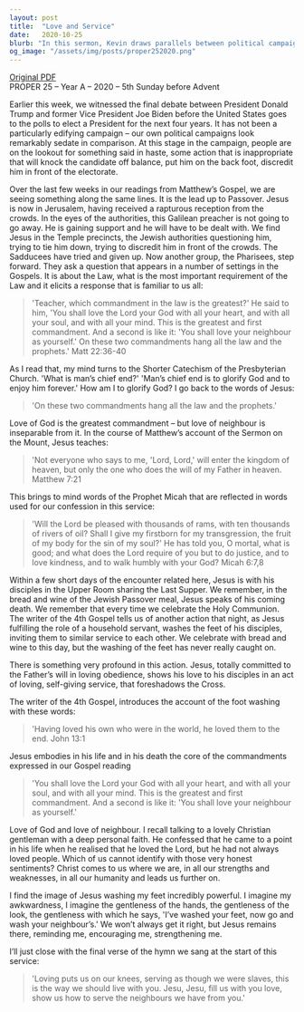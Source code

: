 ```yaml
---
layout: post
title:  "Love and Service"
date:   2020-10-25
blurb: "In this sermon, Kevin draws parallels between political campaigns and the challenges Jesus faced from authorities. He emphasizes the greatest commandments: to love God and love our neighbor, as reflected in Jesus' teachings and actions. The sermon concludes with a call to embody these commandments through loving, self-giving service, inspired by Jesus washing the disciples' feet."
og_image: "/assets/img/posts/proper252020.png"
---
```

[Original PDF](/assets/pdf/proper252020.pdf)    
PROPER 25 – Year A – 2020 – 5th Sunday before Advent

Earlier this week, we witnessed the final debate between President Donald Trump and former Vice President Joe Biden before the United States goes to the polls to elect a President for the next four years. It has not been a particularly edifying campaign – our own political campaigns look remarkably sedate in comparison. At this stage in the campaign, people are on the lookout for something said in haste, some action that is inappropriate that will knock the candidate off balance, put him on the back foot, discredit him in front of the electorate.

Over the last few weeks in our readings from Matthew’s Gospel, we are seeing something along the same lines. It is the lead up to Passover. Jesus is now in Jerusalem, having received a rapturous reception from the crowds. In the eyes of the authorities, this Galilean preacher is not going to go away. He is gaining support and he will have to be dealt with. We find Jesus in the Temple precincts, the Jewish authorities questioning him, trying to tie him down, trying to discredit him in front of the crowds. The Sadducees have tried and given up. Now another group, the Pharisees, step forward. They ask a question that appears in a number of settings in the Gospels. It is about the Law, what is the most important requirement of the Law and it elicits a response that is familiar to us all:

> 'Teacher, which commandment in the law is the greatest?' He said to him, 'You shall love the Lord your God with all your heart, and with all your soul, and with all your mind. This is the greatest and first commandment. And a second is like it: 'You shall love your neighbour as yourself.' On these two commandments hang all the law and the prophets.' Matt 22:36-40

As I read that, my mind turns to the Shorter Catechism of the Presbyterian Church. 'What is man’s chief end?' 'Man’s chief end is to glorify God and to enjoy him forever.' How am I to glorify God? I go back to the words of Jesus:

> 'On these two commandments hang all the law and the prophets.'

Love of God is the greatest commandment – but love of neighbour is inseparable from it. In the course of Matthew’s account of the Sermon on the Mount, Jesus teaches:

> 'Not everyone who says to me, 'Lord, Lord,' will enter the kingdom of heaven, but only the one who does the will of my Father in heaven. Matthew 7:21

This brings to mind words of the Prophet Micah that are reflected in words used for our confession in this service:

> 'Will the Lord be pleased with thousands of rams, with ten thousands of rivers of oil? Shall I give my firstborn for my transgression, the fruit of my body for the sin of my soul?' He has told you, O mortal, what is good; and what does the Lord require of you but to do justice, and to love kindness, and to walk humbly with your God? Micah 6:7,8

Within a few short days of the encounter related here, Jesus is with his disciples in the Upper Room sharing the Last Supper. We remember, in the bread and wine of the Jewish Passover meal, Jesus speaks of his coming death. We remember that every time we celebrate the Holy Communion. The writer of the 4th Gospel tells us of another action that night, as Jesus fulfilling the role of a household servant, washes the feet of his disciples, inviting them to similar service to each other. We celebrate with bread and wine to this day, but the washing of the feet has never really caught on.

There is something very profound in this action. Jesus, totally committed to the Father’s will in loving obedience, shows his love to his disciples in an act of loving, self-giving service, that foreshadows the Cross.

The writer of the 4th Gospel, introduces the account of the foot washing with these words:

> 'Having loved his own who were in the world, he loved them to the end. John 13:1

Jesus embodies in his life and in his death the core of the commandments expressed in our Gospel reading

> 'You shall love the Lord your God with all your heart, and with all your soul, and with all your mind. This is the greatest and first commandment. And a second is like it: 'You shall love your neighbour as yourself.'

Love of God and love of neighbour. I recall talking to a lovely Christian gentleman with a deep personal faith. He confessed that he came to a point in his life when he realised that he loved the Lord, but he had not always loved people. Which of us cannot identify with those very honest sentiments? Christ comes to us where we are, in all our strengths and weaknesses, in all our humanity and leads us further on.

I find the image of Jesus washing my feet incredibly powerful. I imagine my awkwardness, I imagine the gentleness of the hands, the gentleness of the look, the gentleness with which he says, 'I’ve washed your feet, now go and wash your neighbour’s.' We won’t always get it right, but Jesus remains there, reminding me, encouraging me, strengthening me.

I’ll just close with the final verse of the hymn we sang at the start of this service:

> 'Loving puts us on our knees, serving as though we were slaves, this is the way we should live with you. Jesu, Jesu, fill us with you love, show us how to serve the neighbours we have from you.'
